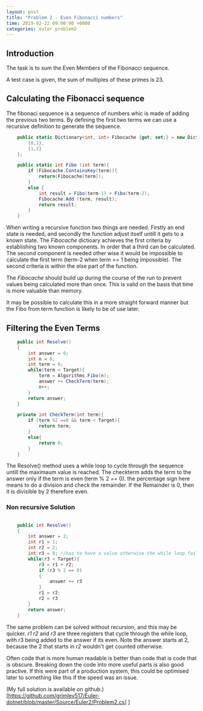 ```yaml
---
layout: post
title: "Problem 2 - Even Fibonacci numbers" 
time: 2019-02-22 09:00:00 +0000
categories: euler problem2
---
```


## Introduction

The task is to sum the Even Members of the Fibonacci sequence. 

A test case is given, the sum of multiples of these primes is 23.



## Calculating the Fibonacci sequence

The fibonaci sequence is a sequence of numbers whic is made of adding the previous two terms.  By defining the first two terms we can use a recursive definition to generate the sequence.

```csharp
    public static Dictionary<int, int> Fibocache {get; set;} = new Dictionary<int, int>{
        {0,1},
        {1,2}
    };

    public static int Fibo (int term){
        if (Fibocache.ContainsKey(term)){
            return(Fibocache[term]);
        }            
        else {
            int result = Fibo(term-1) + Fibo(term-2);
            Fibocache.Add (term, result);
            return result;
        }
    }
```

When writing a recursive function two things are needed. Firstly an end state is needed, and secondly the function adjust itself untill it gets to a known state. The _Fibocache_ dictioary achieves the first criteria by establishing two known components.  In order that a third can be calculated.  The second component is needed other wise it would be impossible to calculate the first term (term-2  when term == 1 being impossible). The second criteria is within the else part of the function.

The _Fibocache_ should build up during the course of the run to prevent values being calculated more than once.  This is valid on the basis that time is more valuable than memory. 

It may be possible to calculate this in a more straight forward manner but the Fibo from term function is likely to be of use later.

## Filtering the Even Terms

```csharp
    public int Resolve()
    {
        int answer = 0;
        int n = 0;
        int term = 0;
        while(term < Target){
            term = Algorithms.Fibo(n);
            answer += CheckTerm(term);
            n++;
        }
        return answer;
    }

    private int CheckTerm(int term){
        if (term %2 ==0 && term < Target){
            return term;
        }
        else{
            return 0;
        }
    }
```

The Resolve() method uses a while loop to cycle through the sequence untill the maximaum value is reached.  The checkterm adds the term to the answer only if the term is even (term % 2 == 0).  the percentage sign here means to do a division and check the remainder.  If the Remainder is 0, then it is divisible by 2 therefore even.

### Non recursive Solution

```csharp

    public int Resolve()
    {
        int answer = 2;
        int r1 = 1;
        int r2 = 2;
        int r3 = 0; //has to have a value otherwise the while loop fails
        while(r3 < Target){
            r3 = r1 + r2;
            if (r3 % 2 == 0)
            {
                answer += r3
            }
            r1 = r2;
            r2 = r3
        }
        return answer;
    }
```

The same problem can be solved without recursion, and this may be quicker. _r1_ _r2_ and _r3_ are three registers that cycle through the while loop, with r3 being added to the answer if its even.  Note the answer starts at 2, because the 2 that starts in _r2_ wouldn't get counted otherwise.  

Often code that is more human readable is better than code that is code that is obscure.  Breaking down the code into more useful parts is also good practive.  If this were part of a production system, this could be optimised later to something like this if the speed was an issue.

 (My full solution is available on github.)[https://github.com/grimley517/Euler-dotnet/blob/master/Source/Euler2/Problem2.cs]      ]